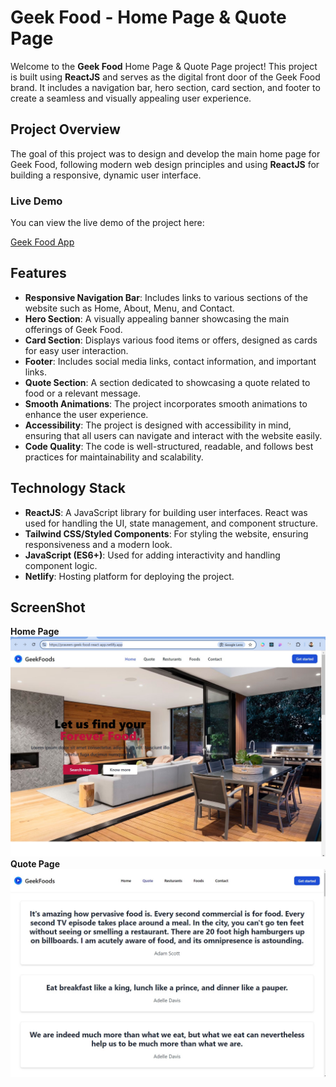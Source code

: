 # Geek Food - Home Page & Quote Page

Welcome to the **Geek Food** Home Page & Quote Page project! This project is built using **ReactJS** and serves as the digital front door of the Geek Food brand. It includes a navigation bar, hero section, card section, and footer to create a seamless and visually appealing user experience.

## Project Overview

The goal of this project was to design and develop the main home page for Geek Food, following modern web design principles and using **ReactJS** for building a responsive, dynamic user interface.

### Live Demo

You can view the live demo of the project here:

[Geek Food App](https://praveen-geekfood-app.netlify.app/)

## Features

- **Responsive Navigation Bar**: Includes links to various sections of the website such as Home, About, Menu, and Contact.
- **Hero Section**: A visually appealing banner showcasing the main offerings of Geek Food.
- **Card Section**: Displays various food items or offers, designed as cards for easy user interaction.
- **Footer**: Includes social media links, contact information, and important links.
- **Quote Section**: A section dedicated to showcasing a quote related to food or a relevant message.
- **Smooth Animations**: The project incorporates smooth animations to enhance the user experience.
- **Accessibility**: The project is designed with accessibility in mind, ensuring that all users can navigate and
  interact with the website easily.
- **Code Quality**: The code is well-structured, readable, and follows best practices for maintainability and scalability.

## Technology Stack

- **ReactJS**: A JavaScript library for building user interfaces. React was used for handling the UI, state management, and component structure.
- **Tailwind CSS/Styled Components**: For styling the website, ensuring responsiveness and a modern look.
- **JavaScript (ES6+)**: Used for adding interactivity and handling component logic.
- **Netlify**: Hosting platform for deploying the project.

## ScreenShot

**Home Page** ![HomePage](./public/assets/screenshots/homePage.jpg)
**Quote Page** ![QuotePage](./public/assets/screenshots/quotePage.jpg)
